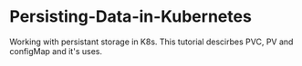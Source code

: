 # Persisting-Data-in-Kubernetes

Working with persistant storage in K8s.
This tutorial descirbes PVC, PV and configMap and it's uses.
